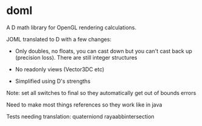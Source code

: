 # doml
A D math library for OpenGL rendering calculations.

JOML translated to D with a few changes:

- Only doubles, no floats, you can cast down but you can't cast back up (precision loss). There are still integer structures

- No readonly views (Vector3DC etc)

- Simplified using D's strengths

Note: set all switches to final so they automatically get out of bounds errors

Need to make most things references so they work like in java

Tests needing translation:
quaterniond
rayaabbintersection